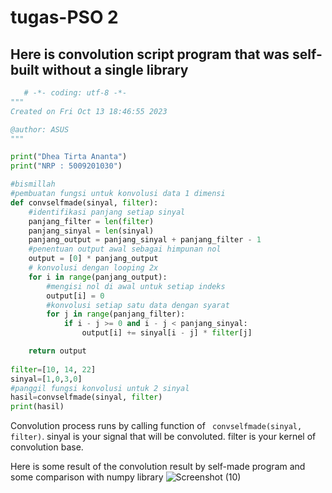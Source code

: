 # tugas-PSO 2
## Here is convolution script program that was self-built without a single library 
```python
   # -*- coding: utf-8 -*-
"""
Created on Fri Oct 13 18:46:55 2023

@author: ASUS
"""

print("Dhea Tirta Ananta")
print("NRP : 5009201030")

#bismillah
#pembuatan fungsi untuk konvolusi data 1 dimensi
def convselfmade(sinyal, filter):
    #identifikasi panjang setiap sinyal
    panjang_filter = len(filter)
    panjang_sinyal = len(sinyal)
    panjang_output = panjang_sinyal + panjang_filter - 1
    #penentuan output awal sebagai himpunan nol
    output = [0] * panjang_output
    # konvolusi dengan looping 2x
    for i in range(panjang_output):
        #mengisi nol di awal untuk setiap indeks
        output[i] = 0
        #konvolusi setiap satu data dengan syarat
        for j in range(panjang_filter):
            if i - j >= 0 and i - j < panjang_sinyal:
                output[i] += sinyal[i - j] * filter[j]

    return output
 
filter=[10, 14, 22]
sinyal=[1,0,3,0]
#panggil fungsi konvolusi untuk 2 sinyal   
hasil=convselfmade(sinyal, filter)
print(hasil)
```
    
  Convolution process runs by calling function of  ``` convselfmade(sinyal, filter)```. sinyal is your signal that will be convoluted. filter is your kernel of convolution base.
    
  Here is some result of the convolution result by self-made program and some comparison with numpy library
  ![Screenshot (10)](https://github.com/dheatirtaa/tugas-PSO/assets/144766452/c6a70e47-f582-49ce-a11c-153f56832d91)
